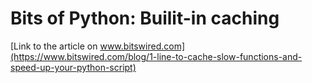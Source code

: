 # Bits of Python: Builit-in caching

[Link to the article on www.bitswired.com](https://www.bitswired.com/blog/1-line-to-cache-slow-functions-and-speed-up-your-python-script)
